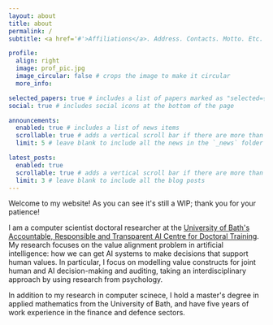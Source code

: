 ```yaml
---
layout: about
title: about
permalink: /
subtitle: <a href='#'>Affiliations</a>. Address. Contacts. Motto. Etc.

profile:
  align: right
  image: prof_pic.jpg
  image_circular: false # crops the image to make it circular
  more_info:

selected_papers: true # includes a list of papers marked as "selected={true}"
social: true # includes social icons at the bottom of the page

announcements:
  enabled: true # includes a list of news items
  scrollable: true # adds a vertical scroll bar if there are more than 3 news items
  limit: 5 # leave blank to include all the news in the `_news` folder

latest_posts:
  enabled: true
  scrollable: true # adds a vertical scroll bar if there are more than 3 new posts items
  limit: 3 # leave blank to include all the blog posts
---
```


Welcome to my website! As you can see it's still a WIP; thank you for your patience!

I am a computer scientist doctoral researcher at the [University of Bath's Accountable, Responsible and Transparent AI Centre for Doctoral Training](https://cdt-art-ai.ac.uk/). My research focuses on the value alignment problem in artificial intelligence: how we can get AI systems to make decisions that support human values. In particular, I focus on modelling value constructs for joint human and AI decision-making and auditing, taking an interdisciplinary approach by using research from psychology.

In addition to my research in computer scinece, I hold a master's degree in applied mathematics from the University of Bath, and have five years of work experience in the finance and defence sectors.
